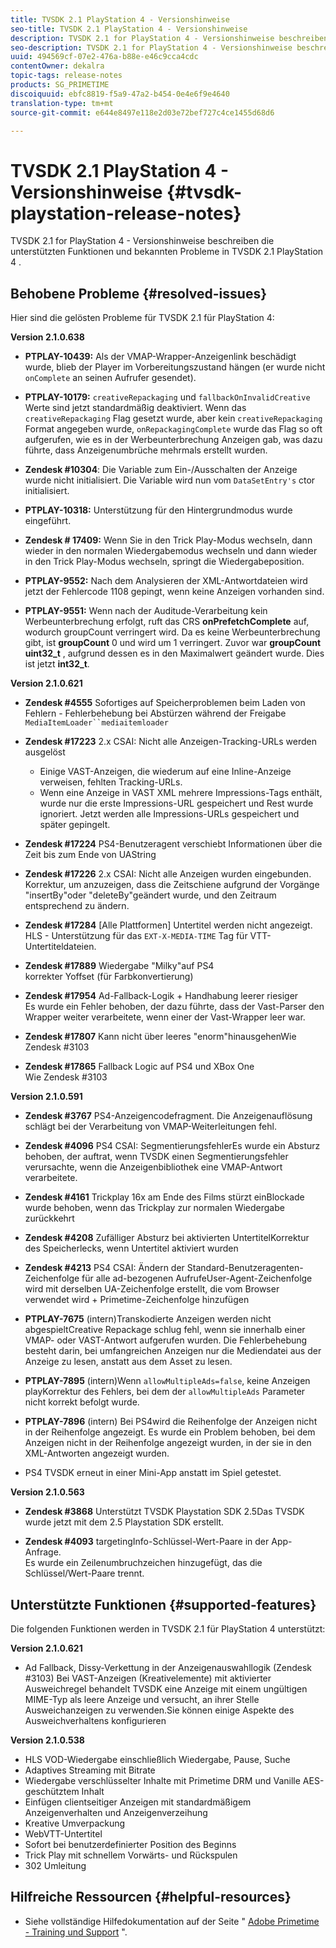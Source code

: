 ```yaml
---
title: TVSDK 2.1 PlayStation 4 - Versionshinweise
seo-title: TVSDK 2.1 PlayStation 4 - Versionshinweise
description: TVSDK 2.1 for PlayStation 4 - Versionshinweise beschreiben die unterstützten Funktionen und bekannten Probleme in TVSDK 2.1 PlayStation 4 .
seo-description: TVSDK 2.1 for PlayStation 4 - Versionshinweise beschreiben die unterstützten Funktionen und bekannten Probleme in TVSDK 2.1 PlayStation 4 .
uuid: 494569cf-07e2-476a-b88e-e46c9cca4cdc
contentOwner: dekalra
topic-tags: release-notes
products: SG_PRIMETIME
discoiquuid: ebfc8819-f5a9-47a2-b454-0e4e6f9e4640
translation-type: tm+mt
source-git-commit: e644e8497e118e2d03e72bef727c4ce1455d68d6

---
```



# TVSDK 2.1 PlayStation 4 - Versionshinweise {#tvsdk-playstation-release-notes}

TVSDK 2.1 for PlayStation 4 - Versionshinweise beschreiben die unterstützten Funktionen und bekannten Probleme in TVSDK 2.1 PlayStation 4 .

## Behobene Probleme {#resolved-issues}

Hier sind die gelösten Probleme für TVSDK 2.1 für PlayStation 4:

**Version 2.1.0.638**

* **PTPLAY-10439:**
Als der VMAP-Wrapper-Anzeigenlink beschädigt wurde, blieb der Player im Vorbereitungszustand hängen (er wurde nicht `onComplete` an seinen Aufrufer gesendet).

* **PTPLAY-10179:**
   `creativeRepackaging` und `fallbackOnInvalidCreative` Werte sind jetzt standardmäßig deaktiviert. Wenn das `creativeRepackaging` Flag gesetzt wurde, aber kein `creativeRepackaging` Format angegeben wurde, `onRepackagingComplete` wurde das Flag so oft aufgerufen, wie es in der Werbeunterbrechung Anzeigen gab, was dazu führte, dass Anzeigenumbrüche mehrmals erstellt wurden.

* **Zendesk #10304**:
Die Variable zum Ein-/Ausschalten der Anzeige wurde nicht initialisiert. Die Variable wird nun vom `DataSetEntry's` ctor initialisiert.

* **PTPLAY-10318:**
Unterstützung für den Hintergrundmodus wurde eingeführt.
* **Zendesk # 17409:**
Wenn Sie in den Trick Play-Modus wechseln, dann wieder in den normalen Wiedergabemodus wechseln und dann wieder in den Trick Play-Modus wechseln, springt die Wiedergabeposition.
* **PTPLAY-9552:**
Nach dem Analysieren der XML-Antwortdateien wird jetzt der Fehlercode 1108 gepingt, wenn keine Anzeigen vorhanden sind.
* **PTPLAY-9551:**
Wenn nach der Auditude-Verarbeitung kein Werbeunterbrechung erfolgt, ruft das CRS **onPrefetchComplete** auf, wodurch groupCount verringert wird. Da es keine Werbeunterbrechung gibt, ist **groupCount** 0 und wird um 1 verringert. Zuvor war **groupCount** **uint32_t** , aufgrund dessen es in den Maximalwert geändert wurde. Dies ist jetzt **int32_t**.

**Version 2.1.0.621**

* **Zendesk #4555** Sofortiges auf Speicherproblemen beim Laden von Fehlern - Fehlerbehebung bei Abstürzen während der Freigabe `MediaItemLoader``mediaitemloader`

* **Zendesk #17223** 2.x CSAI: Nicht alle Anzeigen-Tracking-URLs werden ausgelöst
   * Einige VAST-Anzeigen, die wiederum auf eine Inline-Anzeige verweisen, fehlten Tracking-URLs.
   * Wenn eine Anzeige in VAST XML mehrere Impressions-Tags enthält, wurde nur die erste Impressions-URL gespeichert und Rest wurde ignoriert. Jetzt werden alle Impressions-URLs gespeichert und später gepingelt.
* **Zendesk #17224** PS4-Benutzeragent verschiebt Informationen über die Zeit bis zum Ende von UAString
* **Zendesk #17226** 2.x CSAI: Nicht alle Anzeigen wurden eingebunden.\
   Korrektur, um anzuzeigen, dass die Zeitschiene aufgrund der Vorgänge &quot;insertBy&quot;oder &quot;deleteBy&quot;geändert wurde, und den Zeitraum entsprechend zu ändern.

* **Zendesk #17284**
   [Alle Plattformen] Untertitel werden nicht angezeigt.\
   HLS - Unterstützung für das `EXT-X-MEDIA-TIME` Tag für VTT-Untertiteldateien.

* **Zendesk #17889** Wiedergabe &quot;Milky&quot;auf PS4\
   korrekter Yoffset (für Farbkonvertierung)

* **Zendesk #17954** Ad-Fallback-Logik + Handhabung leerer riesiger\
   Es wurde ein Fehler behoben, der dazu führte, dass der Vast-Parser den Wrapper weiter verarbeitete, wenn einer der Vast-Wrapper leer war.

* **Zendesk #17807** Kann nicht über leeres &quot;enorm&quot;hinausgehenWie Zendesk #3103

* **Zendesk #17865** Fallback Logic auf PS4 und XBox One\
   Wie Zendesk #3103

**Version 2.1.0.591**

* **Zendesk #3767** PS4-Anzeigencodefragment. Die Anzeigenauflösung schlägt bei der Verarbeitung von VMAP-Weiterleitungen fehl.
* **Zendesk #4096** PS4 CSAI: SegmentierungsfehlerEs wurde ein Absturz behoben, der auftrat, wenn TVSDK einen Segmentierungsfehler verursachte, wenn die Anzeigenbibliothek eine VMAP-Antwort verarbeitete.

* **Zendesk #4161** Trickplay 16x am Ende des Films stürzt einBlockade wurde behoben, wenn das Trickplay zur normalen Wiedergabe zurückkehrt

* **Zendesk #4208** Zufälliger Absturz bei aktivierten UntertitelKorrektur des Speicherlecks, wenn Untertitel aktiviert wurden

* **Zendesk #4213** PS4 CSAI: Ändern der Standard-Benutzeragenten-Zeichenfolge für alle ad-bezogenen AufrufeUser-Agent-Zeichenfolge wird mit derselben UA-Zeichenfolge erstellt, die vom Browser verwendet wird + Primetime-Zeichenfolge hinzufügen

* **PTPLAY-7675** (intern)Transkodierte Anzeigen werden nicht abgespieltCreative Repackage schlug fehl, wenn sie innerhalb einer VMAP- oder VAST-Antwort aufgerufen wurden. Die Fehlerbehebung besteht darin, bei umfangreichen Anzeigen nur die Mediendatei aus der Anzeige zu lesen, anstatt aus dem Asset zu lesen.

* **PTPLAY-7895** (intern)Wenn `allowMultipleAds=false`, keine Anzeigen playKorrektur des Fehlers, bei dem der `allowMultipleAds` Parameter nicht korrekt befolgt wurde.

* **PTPLAY-7896** (intern) Bei PS4wird die Reihenfolge der Anzeigen nicht in der Reihenfolge angezeigt. Es wurde ein Problem behoben, bei dem Anzeigen nicht in der Reihenfolge angezeigt wurden, in der sie in den XML-Antworten angezeigt wurden.

* PS4 TVSDK erneut in einer Mini-App anstatt im Spiel getestet.

**Version 2.1.0.563**

* **Zendesk #3868** Unterstützt TVSDK Playstation SDK 2.5Das TVSDK wurde jetzt mit dem 2.5 Playstation SDK erstellt.

* **Zendesk #4093** targetingInfo-Schlüssel-Wert-Paare in der App-Anfrage.\
   Es wurde ein Zeilenumbruchzeichen hinzugefügt, das die Schlüssel/Wert-Paare trennt.

## Unterstützte Funktionen {#supported-features}

Die folgenden Funktionen werden in TVSDK 2.1 für PlayStation 4 unterstützt:

**Version 2.1.0.621**

* Ad Fallback, Dissy-Verkettung in der Anzeigenauswahllogik (Zendesk #3103) Bei VAST-Anzeigen (Kreativelemente) mit aktivierter Ausweichregel behandelt TVSDK eine Anzeige mit einem ungültigen MIME-Typ als leere Anzeige und versucht, an ihrer Stelle Ausweichanzeigen zu verwenden.Sie können einige Aspekte des Ausweichverhaltens konfigurieren

**Version 2.1.0.538**

* HLS VOD-Wiedergabe einschließlich Wiedergabe, Pause, Suche
* Adaptives Streaming mit Bitrate
* Wiedergabe verschlüsselter Inhalte mit Primetime DRM und Vanille AES-geschütztem Inhalt
* Einfügen clientseitiger Anzeigen mit standardmäßigem Anzeigenverhalten und Anzeigenverzeihung
* Kreative Umverpackung
* WebVTT-Untertitel
* Sofort bei benutzerdefinierter Position des Beginns
* Trick Play mit schnellem Vorwärts- und Rückspulen
* 302 Umleitung

## Hilfreiche Ressourcen {#helpful-resources}

* Siehe vollständige Hilfedokumentation auf der Seite &quot; [Adobe Primetime - Training und Support](https://helpx.adobe.com/support/primetime.html) &quot;.